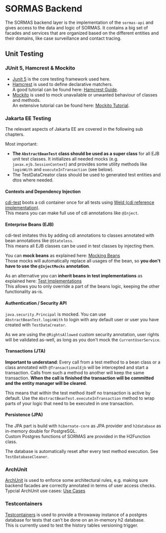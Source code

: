# SORMAS Backend

The SORMAS backend layer is the implementation of the `sormas-api` and gives access to the data and logic of SORMAS. It contains a big set of facades and services that are organized based on the different entities and their domains, like case surveillance and contact tracing.

## Unit Testing

### JUnit 5, Hamcrest & Mockito
* [Junit 5](https://junit.org/junit5/) is the core testing framework used here.
* [Hamcrest](https://hamcrest.org/JavaHamcrest/index) is used to define declarative matchers.\
  A good tutorial can be found here: [Hamcrest Guide](https://www.baeldung.com/java-junit-hamcrest-guide).
* [Mockito](https://site.mockito.org/) is used to mock unavailable or unwanted behaviour of classes and methods.\
  An extensive tutorial can be found here: [Mockito Tutorial](https://www.baeldung.com/mockito-series).

### Jakarta EE Testing
The relevant aspects of Jakarta EE are covered in the following sub chapters.

Most important:
* **The `AbstractBeanTest` class should be used as a super class** for all EJB unit test classes. It initializes all needed mocks (e.g. `javax.ejb.SessionContext`) and provides some utility methods like `loginWith` and `executeInTransaction` (see below).
* The TestDataCreator class should be used to generated test entities and dtos where needed.

#### Contexts and Dependency Injection
[cdi-test](https://cdi-test.hilling.de/) boots a cdi container once for all tests using [Weld (cdi reference implementation)](http://weld.cdi-spec.org/).\
This means you can make full use of cdi annotations like `@Inject`.

#### Enterprise Beans (EJB)
cdi-test imitates this by adding cdi annotations to classes annotated with bean annotations like `@Stateless`.\
This means all EJB classes can be used in test classes by injecting them.

You can **mock beans** as explained here: [Mocking Beans](https://cdi-test.hilling.de/#mocking-beans)\
Those mocks will automatically replace all usages of the bean, so **you don't have to use the `@InjectMocks` annotation**.

As an alternative you can **inherit beans in test implementations** as explained here: [Test Implementations](https://cdi-test.hilling.de/#test-implementations)\
This allows you to only override a part of the beans logic, keeping the other functionality as-is.

#### Authentication / Security API
`java.security.Principal` is mocked. You can use `AbstractBeanTest.loginWith` to login with any default user or user you have created with `TestDataCreator`.

As we are using the `@RightsAllowed` custom security annotation, user rights will be validated as-well, as long as you don't mock the `CurrentUserService`.

#### Transactions (JTA)
**Important to understand**: Every call from a test method to a bean class or a class annotated with `@TransactionalEjb` will be intercepted and start a transaction. Calls from such a method to another will keep the same transaction. **When the call is finished the transaction will be committed and the entity manager will be cleared**.

This means that within the test method itself no transaction is active by default. Use the `AbstractBeanTest.executeInTransaction` method to wrap parts of your logic that need to be executed in one transaction.

#### Persistence (JPA)
The JPA part is build with `hibernate-core` as JPA provider and `h2database` as in-memory double for PostgreSQL.\
Custom Postgres functions of SORMAS are provided in the H2Function class.

The database is automatically reset after every test method execution. See `TestDatabaseCleaner`.

### ArchUnit
[ArchUnit](https://www.archunit.org/) is used to enforce some architectural rules, e.g. making sure backend facades are correctly annotated in terms of user access checks.\
Typcial ArchUnit use cases: [Use Cases](https://www.archunit.org/use-cases)

### Testcontainers
[Testcontainers](https://www.testcontainers.org/) is used to provide a throwaway instance of a postgres database for tests that can't be done on an in-memory h2 database.\
This is currently used to test the history tables versioning trigger.
